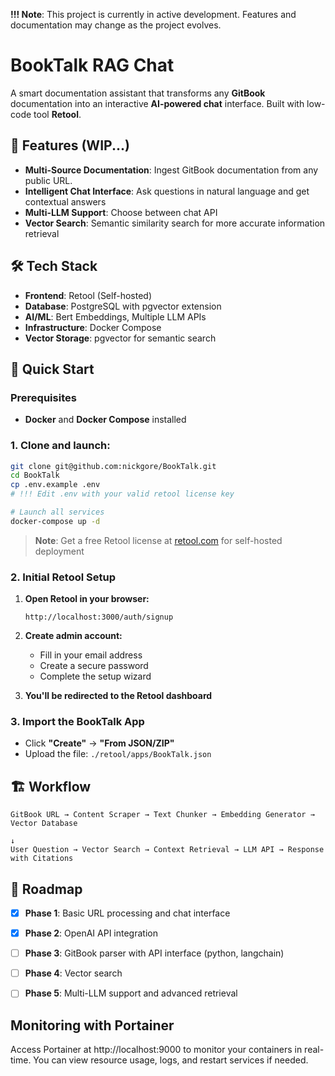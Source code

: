 
**!!! Note**: This project is currently in active development. Features and documentation may change as the project evolves.

# BookTalk RAG Chat

A smart documentation assistant that transforms any **GitBook** documentation into an interactive **AI-powered chat** interface. Built with low-code tool **Retool**.

## 🚀 Features (WIP...)

- **Multi-Source Documentation**: Ingest GitBook documentation from any public URL.
- **Intelligent Chat Interface**: Ask questions in natural language and get contextual answers
- **Multi-LLM Support**: Choose between chat API
- **Vector Search**: Semantic similarity search for more accurate information retrieval


## 🛠️ Tech Stack

- **Frontend**: Retool (Self-hosted)
- **Database**: PostgreSQL with pgvector extension
- **AI/ML**: Bert Embeddings, Multiple LLM APIs
- **Infrastructure**: Docker Compose
- **Vector Storage**: pgvector for semantic search


## 🚀 Quick Start

### Prerequisites

- **Docker** and **Docker Compose** installed

### 1. Clone and launch:
```bash
git clone git@github.com:nickgore/BookTalk.git
cd BookTalk
cp .env.example .env
# !!! Edit .env with your valid retool license key

# Launch all services
docker-compose up -d
```


> **Note**: Get a free Retool license at [retool.com](https://retool.com) for self-hosted deployment


### 2. Initial Retool Setup

1. **Open Retool in your browser:**
   ```
   http://localhost:3000/auth/signup
   ```

2. **Create admin account:**
   - Fill in your email address
   - Create a secure password
   - Complete the setup wizard

3. **You'll be redirected to the Retool dashboard**

### 3. Import the BookTalk App
- Click **"Create"** → **"From JSON/ZIP"**
- Upload the file: `./retool/apps/BookTalk.json`


## 🏗️ Workflow

```
GitBook URL → Content Scraper → Text Chunker → Embedding Generator → Vector Database
                                                                             ↓
User Question → Vector Search → Context Retrieval → LLM API → Response with Citations
```


## 🔮 Roadmap

- [x] **Phase 1**: Basic URL processing and chat interface
- [x] **Phase 2**: OpenAI API integration
- [ ] **Phase 3**: GitBook parser with API interface (python, langchain)
- [ ] **Phase 4**: Vector search
- [ ] **Phase 5**: Multi-LLM support and advanced retrieval



## Monitoring with Portainer
Access Portainer at http://localhost:9000 to monitor your containers in real-time. You can view resource usage, logs, and restart services if needed.
